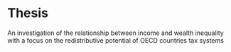 # Thesis
An investigation of the relationship between income and wealth inequality with a focus on the redistributive potential of OECD countries tax systems
